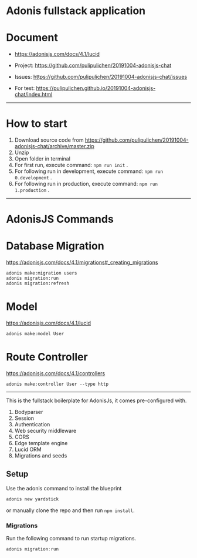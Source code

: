 # Adonis fullstack application

# Document

- https://adonisjs.com/docs/4.1/lucid
- Project: https://github.com/pulipulichen/20191004-adonisjs-chat
- Issues: https://github.com/pulipulichen/20191004-adonisjs-chat/issues

- For test: https://pulipulichen.github.io/20191004-adonisjs-chat/index.html

----

# How to start

1. Download source code from https://github.com/pulipulichen/20191004-adonisjs-chat/archive/master.zip
2. Unzip
3. Open folder in terminal
4. For first run, execute command: `npm run init` .
5. For following run in development, execute command: `npm run 0.development` .
6. For following run in production, execute command: `npm run 1.production` .

----

# AdonisJS Commands


# Database Migration

https://adonisjs.com/docs/4.1/migrations#_creating_migrations

````
adonis make:migration users
adonis migration:run
adonis migration:refresh
````

# Model

https://adonisjs.com/docs/4.1/lucid

````
adonis make:model User
````

# Route Controller

https://adonisjs.com/docs/4.1/controllers

````
adonis make:controller User --type http
````

----

This is the fullstack boilerplate for AdonisJs, it comes pre-configured with.

1. Bodyparser
2. Session
3. Authentication
4. Web security middleware
5. CORS
6. Edge template engine
7. Lucid ORM
8. Migrations and seeds

## Setup

Use the adonis command to install the blueprint

```bash
adonis new yardstick
```

or manually clone the repo and then run `npm install`.


### Migrations

Run the following command to run startup migrations.

```js
adonis migration:run
```
